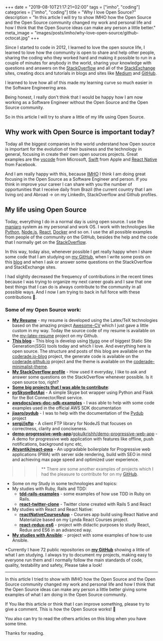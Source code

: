 +++
date = "2019-08-10T21:17:21+02:00"
tags = ["imho", "coding"]
categories = ["imho", "coding"]
title = "Why I love Open Source?"
description = "In this article I will try to show IMHO how the Open Source and the Open Source community changed my work and personal life and how I think that the Open Source ideas can make any person a little better."
meta_image = "images/posts/imho/why-love-open-source/github-octocat.jpg"
+++

Since I started to code in 2012, I learned to love the open source life, I learned to love how the community is open to 
share and help other people, sharing the coding who they worked hard and making it possible to run in a couple of 
minutes for anybody in the world, sharing your knowledge with questions and answers on the [StackOverflow](https://stackoverflow.com/) 
and all of the [StackExchange](https://stackexchange.com) sites, creating docs and tutorials in blogs and sites like [Medium](https://medium.com/) 
and [GitHub](https://github.com/).
 
I learned to love how all of this made my learning curve so much easier in the Software Engineering area. 

Being honest, I really don't think that I would be happy how I am now working as a Software Engineer without the Open Source 
and the Open Source community. 

So in this article I will try to share a little of my life using Open Source.

## Why work with Open Source is important today?

Today all the biggest companies in the world understand how Open source is important for the evolution of their business and the 
technology in general, focusing in create their own open sources projects. Great examples are the [vscode](https://github.com/microsoft/vscode)
from Microsoft, [Swift](https://github.com/apple/swift) from Apple and [React Native](https://github.com/facebook/react-native) 
from Facebook.

And I am really happy with this, because [IMHO](https://www.urbandictionary.com/define.php?term=IMHO) 
I think I am doing great focusing in the Open Source as a Software Engineer and person. If you think in improve your career
I can share with you the number of opportunities that I receive daily from Brazil (the current country that I am living on) 
and Abroad -> on my LinkedIn, StackOverflow and Github profiles.

## My life using Open Source

Today, everything I do in a normal day is using open source. I use the [manjaro](https://manjaro.org/) system as my personal 
and work OS.
I work with technologies like [Python](https://www.python.org/), [Node.js](https://nodejs.org/), [React](https://reactjs.org/), 
[Docker](https://github.com/docker) and so on. I use the all possible examples from people of the community on the GitHub, 
besides the help and the code that I normally get on the [StackOverflow](https://stackoverflow.com/).

In this way, today also, whenever possible I get really happy when I share some code that I am studying on [my GitHub](https://github.com/coderade), 
when I write some posts on this [blog](/) and when I ask or answer some questions on the StackOverflow and StackExchange sites. 

I had slightly decreased the frequency of contributions in the recent times because I was trying to organize my next career
goals and I saw that one best things that I can do is always contribute to the community in all possible ways. And I now 
I am trying to back in full force with these contributions 🚀. 

### Some of my Open Source work:

- [**My Resume**](https://github.com/coderade/my-latex-resume) - my resume is developed using the Latex/TeX technologies 
based on the amazing project [Awesome-CV](https://github.com/posquit0/Awesome-CV) which I just gave a little custom in my 
way. Today the source code of my resume is available on the [my-latex-resume](https://github.com/coderade/my-latex-resume)
project on my Github.
- [**This blog**](/) - This blog is develop using [Hugo](https://gohugo.io/) one of biggest Static Site Generation(SSG) tools 
today and which I love. 
And everything here is open source. The structure and posts of this blog are available on the [coderade.io-blog](https://github.com/coderade/coderade.io-blog)
project, the generate code is available on the [coderade.github.io](https://github.com/coderade/coderade.github.io) project
and the theme is available on the [coderade-minimalist-theme](https://github.com/coderade/coderade-minimalist-theme).
- [**My StackOverflow profile**](https://stackoverflow.com/users/4157589/coderade?tab=profile) - How used it everyday, I like 
to ask and answer some questions on the StackOverflow whenever possible. Is it open source too, right?
- [**Some big projects that I was able to contribute**](https://github.com/coderade):
 - [**pySkypeBotApi**](https://github.com/coderade/pySkypeBotApi) - A simple Skype bot wrapper using Python and Flask for 
 the Bot Connector/Rest service.
 - [**awsdocs/aws-doc-sdk-examples**](https://github.com/awsdocs/aws-doc-sdk-examples) - I was able to  help with some code 
 examples used in the official AWS SDK documentation
 - [**jiaaro/pydub**](https://github.com/jiaaro/pydub) - I was to help with the documentation of the [Pydub](http://pydub.com/)
 project
 - [**sergi/jsftp**](https://github.com/sergi/jsftp) - A client FTP library for NodeJS that focuses on correctness, 
 clarity and conciseness.
 - [**demo-progressive-web-app**](https://demopwa.surge.sh/)/[gokulkrishh/demo-progressive-web-app](https://github.com/gokulkrishh/demo-progressive-web-app) - 
 A demo for progressive web application with features like offline, push notifications, background sync etc,
 - [**Atyantik/react-pwa**](https://github.com/Atyantik/react-pwa) - An upgradable boilerplate for Progressive web applications 
 (PWA) with server side rendering, build with SEO in mind and achieving max page speed and optimized user experience.
 
>>> ** There are some another examples of projects which I had the pleasure to contribute for on my [GitHub](https://github.com/coderade).

- Some on my Study in some technologies and topics:
 - My studies with Ruby, Rails and TDD:
     - [**tdd-rails-examples**](https://github.com/coderade/tdd-rails-examples) - some examples of how use TDD in Ruby on Rails.
     - [**react-twitter-clone**](https://github.com/coderade/react-twitter-clone) - Twitter clone created with Rails 5 and React
 - My studies with React and React Native:
     - [**reactNativeCoursesApp**](https://github.com/coderade/reactNativeCoursesApp) - Courses app build using React Native 
     and Materialize based on my Lynda React Courses project.
     - [**react-redux-es6**](https://github.com/coderade/react-redux-es6) - project with didactic purposes to study React, Redux and ES6 in an advanced way.
 - [**My studies with Ansible**](https://github.com/coderade/ansible-examples): - project with some examples of how to use Ansible.
 
*Currently I have 72 public repositories on [**my GitHub**](https://github.com/coderade) showing a little of what I am
studying. I always try to document my projects, making easy to everyone run them and I normally follow the main standards 
of code, quality, testability and safety, Please take a look!

---

In this article I tried to show with IMHO how the Open Source and the Open Source community changed my work and personal 
life and how I think that the Open Source ideas can make any person a little better giving some examples of what I am 
doing in the Open Source community. 

If You like this article or think that I can improve something, please try to give a comment. This is how the Open Source works! 👊

You also can try to read the others articles on this blog when you have some time. 

Thanks for reading.
